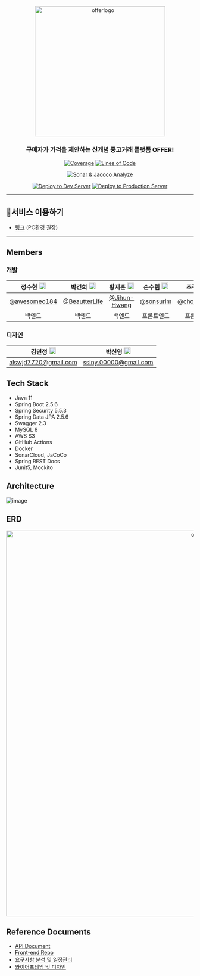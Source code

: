 <div align="center">

<img width="350" alt="offerlogo" src="https://user-images.githubusercontent.com/55920132/183325581-62bb901a-a13d-4aa4-a96c-5d99c49987b4.png">

### 구매자가 가격을 제안하는 신개념 중고거래 플랫폼 OFFER!
  
[![Coverage](https://sonarcloud.io/api/project_badges/measure?project=price-offer_offer-be&metric=coverage)](https://sonarcloud.io/summary/new_code?id=price-offer_offer-be)
[![Lines of Code](https://sonarcloud.io/api/project_badges/measure?project=price-offer_offer-be&metric=ncloc)](https://sonarcloud.io/summary/new_code?id=price-offer_offer-be)

[![Sonar & Jacoco Analyze](https://github.com/price-offer/offer-be/actions/workflows/ci-analyze.yml/badge.svg)](https://github.com/price-offer/offer-be/actions/workflows/ci-analyze.yml)

[![Deploy to Dev Server](https://github.com/price-offer/offer-be/actions/workflows/deploy-dev.yml/badge.svg)](https://github.com/price-offer/offer-be/actions/workflows/deploy-dev.yml)
[![Deploy to Production Server](https://github.com/price-offer/offer-be/actions/workflows/deploy-prod.yml/badge.svg)](https://github.com/price-offer/offer-be/actions/workflows/deploy-prod.yml)
</div>

---

## **💸서비스 이용하기**
- [링크](https://offerprice.vercel.app/) (PC환경 권장)

---

</div>
  
## Members

### 개발

 |정수현 <img src="https://user-images.githubusercontent.com/55920132/120939947-86a46380-c755-11eb-979e-d5441c0bb286.png"  width="18px;">  |박건희 <img src="https://user-images.githubusercontent.com/55920132/120939947-86a46380-c755-11eb-979e-d5441c0bb286.png"  width="18px;"> |황지훈 <img src="https://user-images.githubusercontent.com/55920132/120939947-86a46380-c755-11eb-979e-d5441c0bb286.png"  width="18px;"> |손수림 <img src="https://user-images.githubusercontent.com/55920132/146872476-32eec75f-6ae1-44d4-9ab9-e361064cf687.png"  width="18px;">  |조주영 <img src="https://user-images.githubusercontent.com/55920132/146872476-32eec75f-6ae1-44d4-9ab9-e361064cf687.png"  width="18px;"> |신효정 <img src="https://user-images.githubusercontent.com/55920132/146872476-32eec75f-6ae1-44d4-9ab9-e361064cf687.png"  width="18px;"> |
| :----: | :----: | :----: | :----: | :----: | :----: |
| [@awesomeo184](https://github.com/awesomeo184) | [@BeautterLife](https://github.com/BeautterLife) | [@Jihun-Hwang](https://github.com/Jihun-Hwang)  | [@sonsurim](https://github.com/sonsurim) | [@chojooyoung](https://github.com/chojooyoung) | [@Shinhyojeong](https://github.com/Shinhyojeong)  | 
| 백엔드 | 백엔드 | 백엔드 | 프론트엔드 | 프론트엔드 | 프론트엔드 |

### 디자인

| 김민정 <img src="https://user-images.githubusercontent.com/70738281/183294092-c11f5461-ecde-44a5-9965-c98aaa855230.png"  width="18px;"> | 박신영 <img src="https://user-images.githubusercontent.com/70738281/183294092-c11f5461-ecde-44a5-9965-c98aaa855230.png"  width="18px;"> |
| :-------------------------------------------------------------------------------------------------------------------------------------: | :-------------------------------------------------------------------------------------------------------------------------------------: |
|                                                              alswjd7720@gmail.com                                                               |                                                             ssiny.00000@gmail.com                                                              |




## Tech Stack

- Java 11
- Spring Boot 2.5.6
- Spring Security 5.5.3
- Spring Data JPA 2.5.6
- Swagger 2.3
- MySQL 8
- AWS S3
- GitHub Actions
- Docker
- SonarCloud, JaCoCo
- Spring REST Docs
- Junit5, Mockito

## Architecture


![image](https://user-images.githubusercontent.com/63030569/146950936-8048e151-61ea-41e2-892d-471835a6a730.png)


## ERD

<div align="center">

<img width="1037" alt="offer-erd" src="https://user-images.githubusercontent.com/55920132/186859283-5f09472e-a4b4-4732-9af3-cb4d2a825d21.jpg">

</div>



## Reference Documents
- [API Document](https://github.com/price-offer/offer-be/wiki/API)
- [Front-end Repo](https://github.com/price-offer/offer-fe)
- [요구사항 분석 및 일정관리](https://www.notion.so/backend-devcourse/4-Price-Offer-1144520571434792b3ce34c74f721c5f)
- [와이어프레임 및 디자인](https://www.figma.com/file/PhqIqgC8ZJ1ovQTqLQuKKD/Price-Offer?node-id=2537%3A4446)
